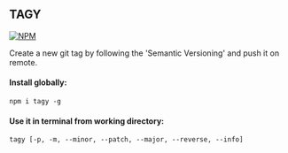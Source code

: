 ## TAGY 

[![NPM](https://nodei.co/npm/tagy.png?compact=true)](https://nodei.co/npm/tagy/)

Create a new git tag by following the 'Semantic Versioning' and push it on remote.

#### Install globally:
```
npm i tagy -g
```

#### Use it in terminal from working directory:
```
tagy [-p, -m, --minor, --patch, --major, --reverse, --info]
```
